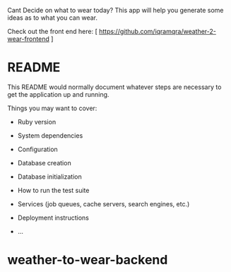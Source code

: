 Cant Decide on what to wear today? This app will help you generate some ideas as to what you can wear.

Check out the front end here: [ https://github.com/iqramqra/weather-2-wear-frontend ]

# README

This README would normally document whatever steps are necessary to get the
application up and running.

Things you may want to cover:

* Ruby version

* System dependencies

* Configuration

* Database creation

* Database initialization

* How to run the test suite

* Services (job queues, cache servers, search engines, etc.)

* Deployment instructions

* ...
# weather-to-wear-backend
